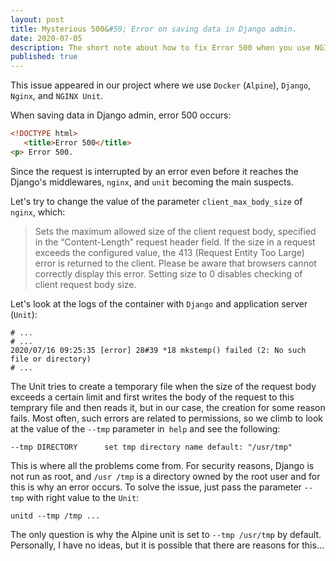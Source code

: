 ```yaml
---
layout: post
title: Mysterious 500&#59; Error on saving data in Django admin.
date: 2020-07-05
description: The short note about how to fix Error 500 when you use NGINX Unit.
published: true
---
```


This issue appeared in our project where we use `Docker` (`Alpine`), `Django`, `Nginx`, and `NGINX Unit`.

When saving data in Django admin, error 500 occurs:

```html
<!DOCTYPE html>
   <title>Error 500</title>
<p> Error 500.
```

Since the request is interrupted by an error even before it reaches the Django's middlewares, `nginx`, and `unit` becoming the main suspects.

Let's try to change the value of the parameter `client_max_body_size` of `nginx`, which:

> Sets the maximum allowed size of the client request body, specified in the “Content-Length” request header field. If the size in a request exceeds the configured value, the 413 (Request Entity Too Large) error is returned to the client. Please be aware that browsers cannot correctly display this error. Setting size to 0 disables checking of client request body size.

Let's look at the logs of the container with `Django` and application server (`Unit`):

```
# ...
# ...
2020/07/16 09:25:35 [error] 28#39 *18 mkstemp() failed (2: No such file or directory)
# ...
```

The Unit tries to create a temporary file when the size of the request body exceeds a certain limit and first writes the body of the request to this temprary file and then reads it, but in our case, the creation for some reason fails. Most often, such errors are related to permissions, so we climb to look at the value of the `--tmp` parameter in` help` and see the following:

```
--tmp DIRECTORY      set tmp directory name default: "/usr/tmp"
```

This is where all the problems come from. For security reasons, Django is not run as root, and `/usr /tmp` is a directory owned by the root user and for this is why an error occurs. To solve the issue, just pass the parameter `--tmp` with right value to the `Unit`:

`unitd --tmp /tmp ...`

The only question is why the Alpine unit is set to `--tmp /usr/tmp` by default. Personally, I have no ideas, but it is possible that there are reasons for this...
